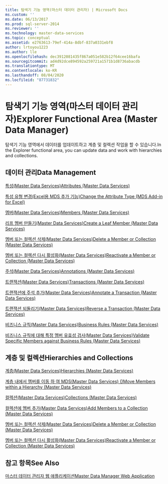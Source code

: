 ```yaml
---
title: 탐색기 기능 영역(마스터 데이터 관리자) | Microsoft Docs
ms.custom: ''
ms.date: 06/13/2017
ms.prod: sql-server-2014
ms.reviewer: ''
ms.technology: master-data-services
ms.topic: conceptual
ms.assetid: e2763613-79ef-414a-8dbf-837a0331ebf8
author: lrtoyou1223
ms.author: lle
ms.openlocfilehash: dec3912081435f867a051e582b12f64cee16bafa
ms.sourcegitcommit: ad4d92dce894592a259721a1571b1d8736abacdb
ms.translationtype: MT
ms.contentlocale: ko-KR
ms.lasthandoff: 08/04/2020
ms.locfileid: "87731832"
---
```

# <a name="explorer-functional-area-master-data-manager"></a><span data-ttu-id="ab04e-102">탐색기 기능 영역(마스터 데이터 관리자)</span><span class="sxs-lookup"><span data-stu-id="ab04e-102">Explorer Functional Area (Master Data Manager)</span></span>
  <span data-ttu-id="ab04e-103">탐색기 기능 영역에서 데이터를 업데이트하고 계층 및 컬렉션 작업을 할 수 있습니다.</span><span class="sxs-lookup"><span data-stu-id="ab04e-103">In the Explorer functional area, you can update data and work with hierarchies and collections.</span></span>  
  
## <a name="data-management"></a><span data-ttu-id="ab04e-104">데이터 관리</span><span class="sxs-lookup"><span data-stu-id="ab04e-104">Data Management</span></span>  
 [<span data-ttu-id="ab04e-105">특성&#40;Master Data Services&#41;</span><span class="sxs-lookup"><span data-stu-id="ab04e-105">Attributes &#40;Master Data Services&#41;</span></span>](attributes-master-data-services.md)  
  
 [<span data-ttu-id="ab04e-106">특성 유형 변경&#40;Excel용 MDS 추가 기능&#41;</span><span class="sxs-lookup"><span data-stu-id="ab04e-106">Change the Attribute Type &#40;MDS Add-in for Excel&#41;</span></span>](microsoft-excel-add-in/change-the-attribute-type-mds-add-in-for-excel.md)  
  
 [<span data-ttu-id="ab04e-107">멤버&#40;Master Data Services&#41;</span><span class="sxs-lookup"><span data-stu-id="ab04e-107">Members &#40;Master Data Services&#41;</span></span>](../../2014/master-data-services/members-master-data-services.md)  
  
 [<span data-ttu-id="ab04e-108">리프 멤버 만들기&#40;Master Data Services&#41;</span><span class="sxs-lookup"><span data-stu-id="ab04e-108">Create a Leaf Member &#40;Master Data Services&#41;</span></span>](../../2014/master-data-services/create-a-leaf-member-master-data-services.md)  
  
 [<span data-ttu-id="ab04e-109">멤버 또는 컬렉션 삭제&#40;Master Data Services&#41;</span><span class="sxs-lookup"><span data-stu-id="ab04e-109">Delete a Member or Collection &#40;Master Data Services&#41;</span></span>](../../2014/master-data-services/delete-a-member-or-collection-master-data-services.md)  
  
 [<span data-ttu-id="ab04e-110">멤버 또는 컬렉션 다시 활성화&#40;Master Data Services&#41;</span><span class="sxs-lookup"><span data-stu-id="ab04e-110">Reactivate a Member or Collection &#40;Master Data Services&#41;</span></span>](../../2014/master-data-services/reactivate-a-member-or-collection-master-data-services.md)  
  
 [<span data-ttu-id="ab04e-111">주석&#40;Master Data Services&#41;</span><span class="sxs-lookup"><span data-stu-id="ab04e-111">Annotations &#40;Master Data Services&#41;</span></span>](../../2014/master-data-services/annotations-master-data-services.md)  
  
 [<span data-ttu-id="ab04e-112">트랜잭션&#40;Master Data Services&#41;</span><span class="sxs-lookup"><span data-stu-id="ab04e-112">Transactions &#40;Master Data Services&#41;</span></span>](../../2014/master-data-services/transactions-master-data-services.md)  
  
 [<span data-ttu-id="ab04e-113">트랜잭션에 주석 추가&#40;Master Data Services&#41;</span><span class="sxs-lookup"><span data-stu-id="ab04e-113">Annotate a Transaction &#40;Master Data Services&#41;</span></span>](../../2014/master-data-services/annotate-a-transaction-master-data-services.md)  
  
 [<span data-ttu-id="ab04e-114">트랜잭션 되돌리기&#40;Master Data Services&#41;</span><span class="sxs-lookup"><span data-stu-id="ab04e-114">Reverse a Transaction &#40;Master Data Services&#41;</span></span>](../../2014/master-data-services/reverse-a-transaction-master-data-services.md)  
  
 [<span data-ttu-id="ab04e-115">비즈니스 규칙&#40;Master Data Services&#41;</span><span class="sxs-lookup"><span data-stu-id="ab04e-115">Business Rules &#40;Master Data Services&#41;</span></span>](../../2014/master-data-services/business-rules-master-data-services.md)  
  
 [<span data-ttu-id="ab04e-116">비즈니스 규칙에 대해 특정 멤버 유효성 검사&#40;Master Data Services&#41;</span><span class="sxs-lookup"><span data-stu-id="ab04e-116">Validate Specific Members against Business Rules &#40;Master Data Services&#41;</span></span>](../../2014/master-data-services/validate-specific-members-against-business-rules-master-data-services.md)  
  
## <a name="hierarchies-and-collections"></a><span data-ttu-id="ab04e-117">계층 및 컬렉션</span><span class="sxs-lookup"><span data-stu-id="ab04e-117">Hierarchies and Collections</span></span>  
 [<span data-ttu-id="ab04e-118">계층&#40;Master Data Services&#41;</span><span class="sxs-lookup"><span data-stu-id="ab04e-118">Hierarchies &#40;Master Data Services&#41;</span></span>](../../2014/master-data-services/hierarchies-master-data-services.md)  
  
 [<span data-ttu-id="ab04e-119">계층 내에서 멤버를 이동 하 여 MDS(Master Data Services) &#40;&#41;</span><span class="sxs-lookup"><span data-stu-id="ab04e-119">Move Members within a Hierarchy &#40;Master Data Services&#41;</span></span>](../../2014/master-data-services/move-members-within-a-hierarchy-master-data-services.md)  
  
 [<span data-ttu-id="ab04e-120">컬렉션&#40;Master Data Services&#41;</span><span class="sxs-lookup"><span data-stu-id="ab04e-120">Collections &#40;Master Data Services&#41;</span></span>](../../2014/master-data-services/collections-master-data-services.md)  
  
 [<span data-ttu-id="ab04e-121">컬렉션에 멤버 추가&#40;Master Data Services&#41;</span><span class="sxs-lookup"><span data-stu-id="ab04e-121">Add Members to a Collection &#40;Master Data Services&#41;</span></span>](../../2014/master-data-services/add-members-to-a-collection-master-data-services.md)  
  
 [<span data-ttu-id="ab04e-122">멤버 또는 컬렉션 삭제&#40;Master Data Services&#41;</span><span class="sxs-lookup"><span data-stu-id="ab04e-122">Delete a Member or Collection &#40;Master Data Services&#41;</span></span>](../../2014/master-data-services/delete-a-member-or-collection-master-data-services.md)  
  
 [<span data-ttu-id="ab04e-123">멤버 또는 컬렉션 다시 활성화&#40;Master Data Services&#41;</span><span class="sxs-lookup"><span data-stu-id="ab04e-123">Reactivate a Member or Collection &#40;Master Data Services&#41;</span></span>](../../2014/master-data-services/reactivate-a-member-or-collection-master-data-services.md)  
  
## <a name="see-also"></a><span data-ttu-id="ab04e-124">참고 항목</span><span class="sxs-lookup"><span data-stu-id="ab04e-124">See Also</span></span>  
 [<span data-ttu-id="ab04e-125">마스터 데이터 관리자 웹 애플리케이션</span><span class="sxs-lookup"><span data-stu-id="ab04e-125">Master Data Manager Web Application</span></span>](../../2014/master-data-services/master-data-manager-web-application.md)  
  
  
